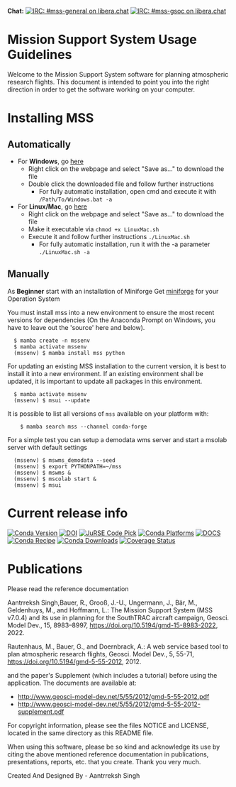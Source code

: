 **Chat:**
[![IRC: #mss-general on libera.chat](https://img.shields.io/badge/libera.chat-%23MSS_General-blue)](https://web.libera.chat/?channels=#mss-general)
[![IRC: #mss-gsoc on libera.chat](https://img.shields.io/badge/libera.chat-%23MSS_GSoC-brightgreen)](https://web.libera.chat/?channels=#mss-gsoc)


Mission Support System Usage Guidelines
=======================================

Welcome to the Mission Support System software for planning
atmospheric research flights. This document is intended to point you
into the right direction in order to get the software working on your
computer.


Installing MSS
==============

Automatically
-------------

- For **Windows**, go [here](https://github.com/Open-MSS/mss-install/blob/main/Windows.bat?raw=1)
    - Right click on the webpage and select "Save as..." to download the file
    - Double click the downloaded file and follow further instructions
        - For fully automatic installation, open cmd and execute it with `/Path/To/Windows.bat -a`
- For **Linux/Mac**, go [here](https://github.com/Open-MSS/mss-install/blob/main/LinuxMac.sh?raw=1)
    - Right click on the webpage and select "Save as..." to download the file
    - Make it executable via `chmod +x LinuxMac.sh`
    - Execute it and follow further instructions `./LinuxMac.sh`
        - For fully automatic installation, run it with the -a parameter `./LinuxMac.sh -a`

Manually
--------

As **Beginner** start with an installation of Miniforge
Get [miniforge](https://github.com/conda-forge/miniforge#download) for your Operation System


You must install mss into a new environment to ensure the most recent
versions for dependencies (On the Anaconda Prompt on Windows, you have
to leave out the 'source' here and below).

```
  $ mamba create -n mssenv
  $ mamba activate mssenv
  (mssenv) $ mamba install mss python
```
For updating an existing MSS installation to the current version, it is
best to install it into a new environment. If an existing environment
shall be updated, it is important to update all packages in this
environment.

```
  $ mamba activate mssenv
  (mssenv) $ msui --update
```

It is possible to list all versions of `mss` available on your platform with:

```
    $ mamba search mss --channel conda-forge
```

For a simple test you can setup a demodata wms server and start a msolab server with default settings

```
  (mssenv) $ mswms_demodata --seed
  (mssenv) $ export PYTHONPATH=~/mss
  (mssenv) $ mswms &
  (mssenv) $ mscolab start &
  (mssenv) $ msui
```




Current release info
====================
[![Conda Version](https://img.shields.io/conda/vn/conda-forge/mss.svg)](https://anaconda.org/conda-forge/mss)
[![DOI](https://zenodo.org/badge/DOI/10.5281/zenodo.6572620.svg)](https://doi.org/10.5281/zenodo.6572620)
[![JuRSE Code Pick](https://img.shields.io/badge/JuRSE_Code_Pick-July_2024-blue)](https://www.fz-juelich.de/en/rse/jurse-community/jurse-code-of-the-month/july-2024)
[![Conda Platforms](https://img.shields.io/conda/pn/conda-forge/mss.svg)](https://anaconda.org/conda-forge/mss)
[![DOCS](https://img.shields.io/badge/%F0%9F%95%AE-docs-green.svg)](https://mss.rtfd.io)
[![Conda Recipe](https://img.shields.io/badge/recipe-mss-green.svg)](https://anaconda.org/conda-forge/mss)
[![Conda Downloads](https://img.shields.io/conda/dn/conda-forge/mss.svg)](https://anaconda.org/conda-forge/mss)
[![Coverage Status](https://coveralls.io/repos/github/Open-MSS/MSS/badge.svg?branch=develop)](https://coveralls.io/github/Open-MSS/MSS?branch=develop)





Publications
============

Please read the reference documentation

 Aantrreksh Singh,Bauer, R., Grooß, J.-U., Ungermann, J., Bär, M., Geldenhuys, M., and Hoffmann, L.: The Mission Support
   System (MSS v7.0.4) and its use in planning for the SouthTRAC aircraft campaign, Geosci.
   Model Dev., 15, 8983–8997, https://doi.org/10.5194/gmd-15-8983-2022, 2022.

   Rautenhaus, M., Bauer, G., and Doernbrack, A.: A web service based
   tool to plan atmospheric research flights, Geosci. Model Dev., 5,
   55-71, https://doi.org/10.5194/gmd-5-55-2012, 2012.

and the paper's Supplement (which includes a tutorial) before using the
application. The documents are available at:

- http://www.geosci-model-dev.net/5/55/2012/gmd-5-55-2012.pdf
- http://www.geosci-model-dev.net/5/55/2012/gmd-5-55-2012-supplement.pdf

For copyright information, please see the files NOTICE and LICENSE, located
in the same directory as this README file.


   When using this software, please be so kind and acknowledge its use by
   citing the above mentioned reference documentation in publications,
   presentations, reports, etc. that you create. Thank you very much.

   Created And Designed By - Aantrreksh Singh
   
